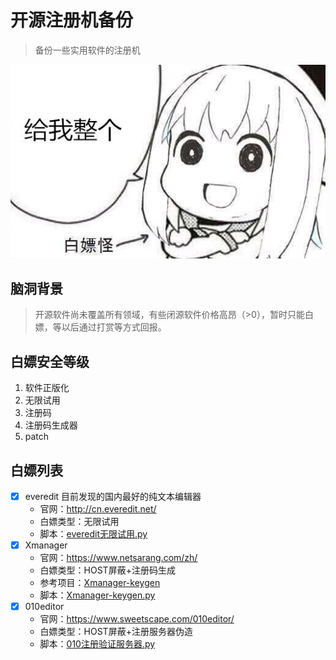 # 开源注册机备份

> 备份一些实用软件的注册机

![给我整个](favicon.jpg)

## 脑洞背景
> 开源软件尚未覆盖所有领域，有些闭源软件价格高昂（>0），暂时只能白嫖，等以后通过打赏等方式回报。

## 白嫖安全等级
1. 软件正版化
2. 无限试用
3. 注册码
4. 注册码生成器
5. patch

## 白嫖列表
- [x] everedit
    目前发现的国内最好的纯文本编辑器
	* 官网：http://cn.everedit.net/
	* 白嫖类型：无限试用
	* 脚本：[everedit无限试用.py](everedit无限试用.py)
- [x] Xmanager
	* 官网：https://www.netsarang.com/zh/
	* 白嫖类型：HOST屏蔽+注册码生成
	* 参考项目：[Xmanager-keygen](https://github.com/0ks3iio/Xmanager-keygen)
	* 脚本：[Xmanager-keygen.py](Xmanager-keygen.py)
- [x] 010editor
	* 官网：https://www.sweetscape.com/010editor/
	* 白嫖类型：HOST屏蔽+注册服务器伪造
	* 脚本：[010注册验证服务器.py](010注册验证服务器.py)